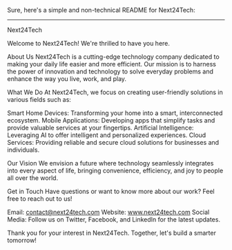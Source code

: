 Sure, here's a simple and non-technical README for Next24Tech:

---

Next24Tech

Welcome to Next24Tech! We're thrilled to have you here.

About Us
Next24Tech is a cutting-edge technology company dedicated to making your daily life easier and more efficient. Our mission is to harness the power of innovation and technology to solve everyday problems and enhance the way you live, work, and play.

What We Do
At Next24Tech, we focus on creating user-friendly solutions in various fields such as:

Smart Home Devices: Transforming your home into a smart, interconnected ecosystem.
Mobile Applications: Developing apps that simplify tasks and provide valuable services at your fingertips.
Artificial Intelligence: Leveraging AI to offer intelligent and personalized experiences.
Cloud Services: Providing reliable and secure cloud solutions for businesses and individuals.

Our Vision
We envision a future where technology seamlessly integrates into every aspect of life, bringing convenience, efficiency, and joy to people all over the world.

Get in Touch
Have questions or want to know more about our work? Feel free to reach out to us!

Email: contact@next24tech.com
Website: www.next24tech.com
Social Media: Follow us on Twitter, Facebook, and LinkedIn for the latest updates.

Thank you for your interest in Next24Tech. Together, let's build a smarter tomorrow!
